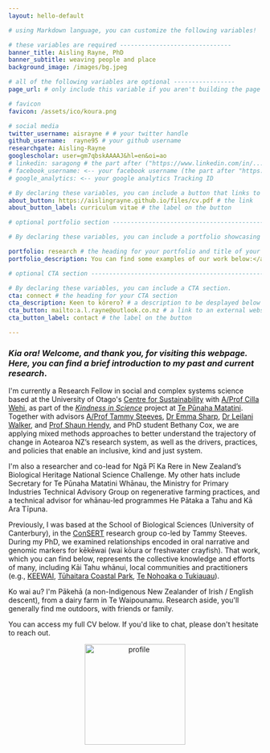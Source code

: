 ```yaml
---
layout: hello-default

# using Markdown language, you can customize the following variables!

# these variables are required -------------------------------
banner_title: Aisling Rayne, PhD
banner_subtitle: weaving people and place
background_image: /images/bg.jpeg

# all of the following variables are optional -----------------
page_url: # only include this variable if you aren't building the page to your primary domain 

# favicon
favicon: /assets/ico/koura.png

# social media
twitter_username: aisrayne # # your twitter handle
github_username:  rayne95 # your github username
researchgate: Aisling-Rayne
googlescholar: user=gm7qbskAAAAJ&hl=en&oi=ao
# linkedin: saragong # the part after ("https://www.linkedin.com/in/...")
# facebook_username: <-- your facebook username (the part after "https://www.facebook.com/...")
# google_analytics: <-- your google analytics Tracking ID

# By declaring these variables, you can include a button that links to an external website or to media.
about_button: https://aislingrayne.github.io/files/cv.pdf # the link
about_button_label: curriculum vitae # the label on the button

# optional portfolio section ------------------------------------------

# By declaring these variables, you can include a portfolio showcasing your work and organize your portfolio's items into a custom layout, all without adding any CSS. In addition, you must 1) create an HTML file in the_includes folder for each project with the text you'd like to display, and 2) create a YAML file in the _data folder describing the order in which each project should be shown and categorized. See `/includes/example.html` and `/_data/work.yml` for examples.

portfolio: research # the heading for your portfolio and title of your YAML file
portfolio_description: You can find some examples of our work below:</a> # a description to be desplayed below the heading and above the content

# optional CTA section --------------------------------------------------

# By declaring these variables, you can include a CTA section.
cta: connect # the heading for your CTA section
cta_description: Keen to kōrero? # a description to be desplayed below the heading and above the content
cta_button: mailto:a.l.rayne@outlook.co.nz # a link to an external website or to media
cta_button_label: contact # the label on the button

---			
```

[//]: # (write a bit about yourself here)

### _Kia ora! Welcome, and thank you, for visiting this webpage. Here, you can find a brief introduction to my past and current research_.

I'm currently a Research Fellow in social and complex systems science based at the University of Otago's [Centre for Sustainability](https://www.otago.ac.nz/centre-sustainability/index.html) with [A/Prof Cilla Wehi](http://www.priscillawehi.com/), as part of the [_Kindness in Science_](http://www.kindnessinscience.org/) project at [Te Pūnaha Matatini](https://www.tepunahamatatini.ac.nz/). Together with advisors [A/Prof Tammy Steeves](https://www.canterbury.ac.nz/science/contact-us/people/tammy-steeves.html), [Dr Emma Sharp](https://unidirectory.auckland.ac.nz/profile/el-sharp), [Dr Leilani Walker](https://leilani-walker.com/), and [Prof Shaun Hendy](https://www.tepunahamatatini.ac.nz/shaun-hendy/), and PhD student Bethany Cox, we are applying mixed methods approaches to better understand the trajectory of change in Aotearoa NZ’s research system, as well as the drivers, practices, and policies that enable an inclusive, kind and just system.

I'm also a researcher and co-lead for Ngā Pī Ka Rere in New Zealand’s Biological Heritage National Science Challenge. My other hats include Secretary for Te Pūnaha Matatini Whānau, the Ministry for Primary Industries Technical Advisory Group on regenerative farming practices, and a technical advisor for whānau-led programmes He Pātaka a Tahu and Kā Ara Tīpuna.

Previously, I was based at the School of Biological Sciences (University of Canterbury), in the [ConSERT](http://www.ucconsert.org/) research group co-led by Tammy Steeves. During my PhD, we examined relationships encoded in oral narrative and genomic markers for kēkēwai (wai kōura or freshwater crayfish). That work, which you can find below, represents the collective knowledge and efforts of many, including Kāi Tahu whānui, local communities and practitioners (e.g., [KEEWAI](http://keewai.co.nz/), [Tūhaitara Coastal Park](https://www.tuhaitarapark.org.nz/), [Te Nohoaka o Tukiauau](https://www.tenohoaka.org.nz/)).

Ko wai au? I'm Pākehā (a non-Indigenous New Zealander of Irish / English descent), from a dairy farm in Te Waipounamu. Research aside, you'll generally find me outdoors, with friends or family.

You can access my full CV below. If you'd like to chat, please don't hesitate to reach out.

<div style="text-align: center;">
<img width="200" src="../images/295e0575-5b9a-4611-88e9-a662a5c657b3.png" alt="profile">
</div>
